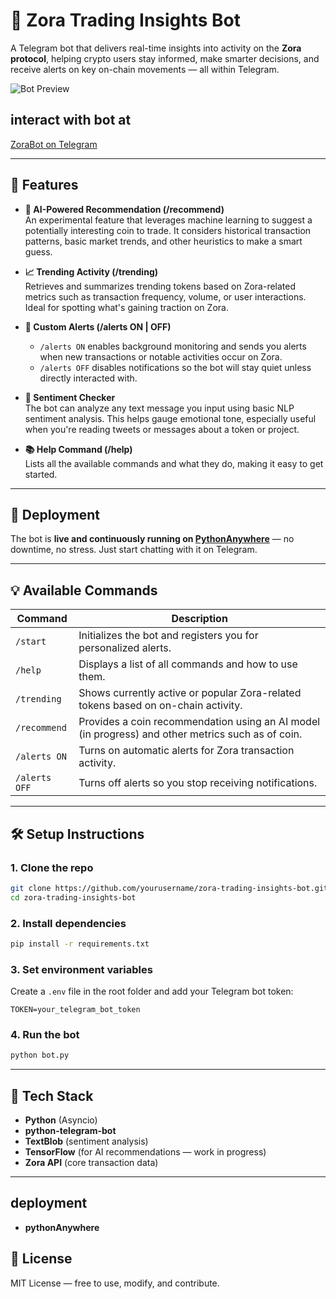 # 🤖 Zora Trading Insights Bot

A Telegram bot that delivers real-time insights into activity on the **Zora protocol**, helping crypto users stay informed, make smarter decisions, and receive alerts on key on-chain movements — all within Telegram.

![Bot Preview](bot-video.gif)

## interact with bot at
[ZoraBot on Telegram](https://t.me/zora_cryptobot)

---

## 🔧 Features

- **🧠 AI-Powered Recommendation (/recommend)**  
  An experimental feature that leverages machine learning to suggest a potentially interesting coin to trade. It considers historical transaction patterns, basic market trends, and other heuristics to make a smart guess.

- **📈 Trending Activity (/trending)**  
  Retrieves and summarizes trending tokens based on Zora-related metrics such as transaction frequency, volume, or user interactions. Ideal for spotting what's gaining traction on Zora.

- **🔔 Custom Alerts (/alerts ON | OFF)**  
  - `/alerts ON` enables background monitoring and sends you alerts when new transactions or notable activities occur on Zora.
  - `/alerts OFF` disables notifications so the bot will stay quiet unless directly interacted with.

- **💬 Sentiment Checker**  
  The bot can analyze any text message you input using basic NLP sentiment analysis. This helps gauge emotional tone, especially useful when you're reading tweets or messages about a token or project.

- **📚 Help Command (/help)**  
  Lists all the available commands and what they do, making it easy to get started.

---

## 🚀 Deployment

The bot is **live and continuously running on [PythonAnywhere](https://www.pythonanywhere.com/)** — no downtime, no stress. Just start chatting with it on Telegram.

---

## 💡 Available Commands

| Command        | Description                                                                 |
|----------------|-----------------------------------------------------------------------------|
| `/start`       | Initializes the bot and registers you for personalized alerts.              |
| `/help`        | Displays a list of all commands and how to use them.                        |
| `/trending`    | Shows currently active or popular Zora-related tokens based on on-chain activity. |
| `/recommend`   | Provides a coin recommendation using an AI model (in progress) and other metrics such as of coin.             |
| `/alerts ON`   | Turns on automatic alerts for Zora transaction activity.                    |
| `/alerts OFF`  | Turns off alerts so you stop receiving notifications.                       |

---

## 🛠️ Setup Instructions

### 1. Clone the repo

```bash
git clone https://github.com/yourusername/zora-trading-insights-bot.git
cd zora-trading-insights-bot
```

### 2. Install dependencies

```bash
pip install -r requirements.txt
```

### 3. Set environment variables

Create a `.env` file in the root folder and add your Telegram bot token:

```env
TOKEN=your_telegram_bot_token
```

### 4. Run the bot

```bash
python bot.py
```

---

## 🧠 Tech Stack

- **Python** (Asyncio)
- **python-telegram-bot**
- **TextBlob** (sentiment analysis)
- **TensorFlow** (for AI recommendations — work in progress)
- **Zora API** (core transaction data)

---

## deployment 

- **pythonAnywhere** 

## 📃 License

MIT License — free to use, modify, and contribute.

